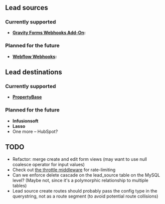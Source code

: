 # 


## Lead sources

### Currently supported

* **[Gravity Forms Webhooks Add-On](https://www.gravityforms.com/add-ons/webhooks/):**

### Planned for the future

* **[Webflow Webhooks](https://webflow.com/feature/create-webhooks-from-project-settings):**

## Lead destinations

### Currently supported

* **[PropertyBase](https://www.propertybase.com/)**

### Planned for the future

* **Infusionsoft**
* **Lasso**
* One more – HubSpot?

## TODO

* Refactor: merge create and edit form views (may want to use null coalesce operator for input values)
* Check out [the throttle middleware](https://laravel.com/docs/6.x/routing#rate-limiting) for rate-limiting
* Can we enforce delete cascade on the lead_source table on the MySQL level? (Maybe not, since it's a polymorphic relationship to multiple tables)
* Lead source create routes should probably pass the config type in the querystring, not as a route segment (to avoid potential route collisions)

